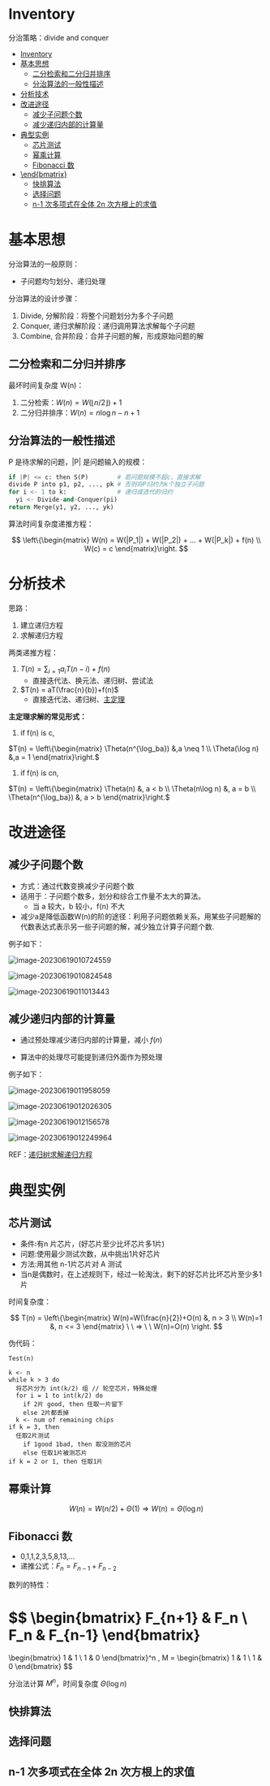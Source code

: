 # Inventory

分治策略：divide and conquer

- [Inventory](#inventory)
- [基本思想](#基本思想)
  - [二分检索和二分归并排序](#二分检索和二分归并排序)
  - [分治算法的一般性描述](#分治算法的一般性描述)
- [分析技术](#分析技术)
- [改进途径](#改进途径)
  - [减少子问题个数](#减少子问题个数)
  - [减少递归内部的计算量](#减少递归内部的计算量)
- [典型实例](#典型实例)
  - [芯片测试](#芯片测试)
  - [幂乘计算](#幂乘计算)
  - [Fibonacci 数](#fibonacci-数)
- [\\end{bmatrix}](#endbmatrix)
  - [快排算法](#快排算法)
  - [选择问题](#选择问题)
  - [n-1 次多项式在全体 2n 次方根上的求值](#n-1-次多项式在全体-2n-次方根上的求值)

# 基本思想

分治算法的一般原则：

- 子问题均匀划分、递归处理

分治算法的设计步骤：

1. Divide, 分解阶段：将整个问题划分为多个子问题
2. Conquer, 递归求解阶段：递归调用算法求解每个子问题
3. Combine, 合并阶段：合并子问题的解，形成原始问题的解

## 二分检索和二分归并排序

最坏时间复杂度 W(n)：

1. 二分检索：$W(n) = W(\left\lfloor n/2 \right\rfloor)+1$
2. 二分归并排序：$W(n) = n\log n-n+1$

## 分治算法的一般性描述

P 是待求解的问题，|P| 是问题输入的规模：

```python
if |P| <= c: then S(P)        # 若问题规模不超c，直接求解
divide P into p1, p2, ..., pk # 否则将P归约为k个独立子问题
for i <- 1 to k:              # 递归或迭代的归约
  yi <- Divide-and-Conquer(pi)
return Merge(y1, y2, ..., yk)
```

算法时间复杂度递推方程：

$$ \left\{\begin{matrix} W(n) = W(|P_1|) + W(|P_2|) + ... + W(|P_k|) + f(n) \\ W(c) = c \end{matrix}\right. $$

# 分析技术

思路：

1. 建立递归方程
2. 求解递归方程

两类递推方程：

1. $T(n) = \sum_{i=1}a_iT(n-i)+f(n)$
   - 直接迭代法、换元法、递归树、尝试法
2. $T(n) = aT(\frac{n}{b})+f(n)$
   - 直接迭代法、递归树、[主定理](./1.%E5%9F%BA%E7%A1%80%E7%9F%A5%E8%AF%86.md#递推方程的求解)

**主定理求解的常见形式：**

1. if f(n) is c,

$T(n) = \left\{\begin{matrix} \Theta(n^{\log_ba}) &,a \neq 1 \\ \Theta(\log n) &,a = 1 \end{matrix}\right.$

1. if f(n) is cn,

$T(n) = \left\{\begin{matrix} \Theta(n) &, a < b
\\ \Theta(n\log n) &, a = b
\\ \Theta(n^{\log_ba}) &, a > b
\end{matrix}\right.$

# 改进途径

## 减少子问题个数

- 方式：通过代数变换减少子问题个数
- 适用于：子问题个数多，划分和综合工作量不太大的算法。
  - 当 a 较大，b 较小，f(n) 不大
- 减少a是降低函数W(n)的阶的途径：利用子问题依赖关系，用某些子问题解的代数表达式表示另一些子问题的解，减少独立计算子问题个数.

例子如下：

![image-20230619010724559](.2.%E5%88%86%E6%B2%BB%E7%AD%96%E7%95%A5.assets/image-20230619010724559.png)

![image-20230619010824548](.2.%E5%88%86%E6%B2%BB%E7%AD%96%E7%95%A5.assets/image-20230619010824548.png)

![image-20230619011013443](.2.%E5%88%86%E6%B2%BB%E7%AD%96%E7%95%A5.assets/image-20230619011013443.png)

## 减少递归内部的计算量

- 通过预处理减少递归内部的计算量，减小 $f(n)$

- 算法中的处理尽可能提到递归外面作为预处理

例子如下：

![image-20230619011958059](.2.%E5%88%86%E6%B2%BB%E7%AD%96%E7%95%A5.assets/image-20230619011958059.png)

![image-20230619012026305](.2.%E5%88%86%E6%B2%BB%E7%AD%96%E7%95%A5.assets/image-20230619012026305.png)

![image-20230619012156578](.2.%E5%88%86%E6%B2%BB%E7%AD%96%E7%95%A5.assets/image-20230619012156578-7108917.png)

![image-20230619012249964](.2.%E5%88%86%E6%B2%BB%E7%AD%96%E7%95%A5.assets/image-20230619012249964.png)

REF：[递归树求解递归方程](https://www.bilibili.com/video/BV1b54y1g7rX)

# 典型实例

## 芯片测试

- 条件:有n 片芯片，(好芯片至少比坏芯片多1片)
- 问题:使用最少测试次数，从中挑出1片好芯片
- 方法:用其他 n-1片芯片对 A 测试
- 当n是偶数时，在上述规则下，经过一轮淘汰，剩下的好芯片比坏芯片至少多1片

时间复杂度：

$$
T(n) = \left\{\begin{matrix} W(n)=W(\frac{n}{2})+O(n) &, n > 3
\\ W(n)=1 &, n <= 3
\end{matrix}
\ \ => \ \ W(n)=O(n)
\right.
$$

伪代码：

```
Test(n)

k <- n
while k > 3 do
  将芯片分为 int(k/2) 组 // 轮空芯片，特殊处理
  for i = 1 to int(k/2) do
    if 2片 good, then 任取一片留下
    else 2片都丢掉
  k <- num of remaining chips
if k = 3, then
  任取2片测试
    if 1good 1bad, then 取没测的芯片
    else 任取1片被测芯片
if k = 2 or 1, then 任取1片
```

## 幂乘计算

$$
W(n)=W(n/2)+\Theta(1)\Rightarrow{}W(n)=\Theta(\log{n})
$$

## Fibonacci 数

- 0,1,1,2,3,5,8,13,...
- 递推公式：$F_n=F_{n-1}+F_{n-2}$

数列的特性：

$$
\begin{bmatrix} F_{n+1} & F_n
\\ F_n & F_{n-1}
\end{bmatrix}
=
\begin{bmatrix} 1 & 1
\\ 1 & 0
\end{bmatrix}^n
,
M = 
\begin{bmatrix} 1 & 1
\\ 1 & 0
\end{bmatrix}
$$

分治法计算 $M^n$，时间复杂度 $\Theta(\log{n})$

## 快排算法

## 选择问题

## n-1 次多项式在全体 2n 次方根上的求值